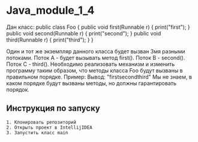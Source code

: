 # Java_module_1_4

Дан класс:
public class Foo {
  public void first(Runnable r) { print("first"); }
  public void second(Runnable r) { print("second"); }
  public void third(Runnable r) { print("third"); }
}

Один и тот же экземпляр данного класса будет вызван 3мя разными потоками. Поток А - будет вызывать метод first(). Поток B - second(). Поток С - third(). 
Необходимо реализовать механизм и изменить программу таким образом, что методы класса Foo будут вызваны в правильном порядке.
Пример:
Вывод: "firstsecondthird"
Мы не знаем, в каком порядке будут вызваны методы, но должны гарантировать порядок.

## Инструкция по запуску
    1. Клонировать репозиторий
    2. Открыть проект в IntellijIDEA
    3. Запустить класс main
